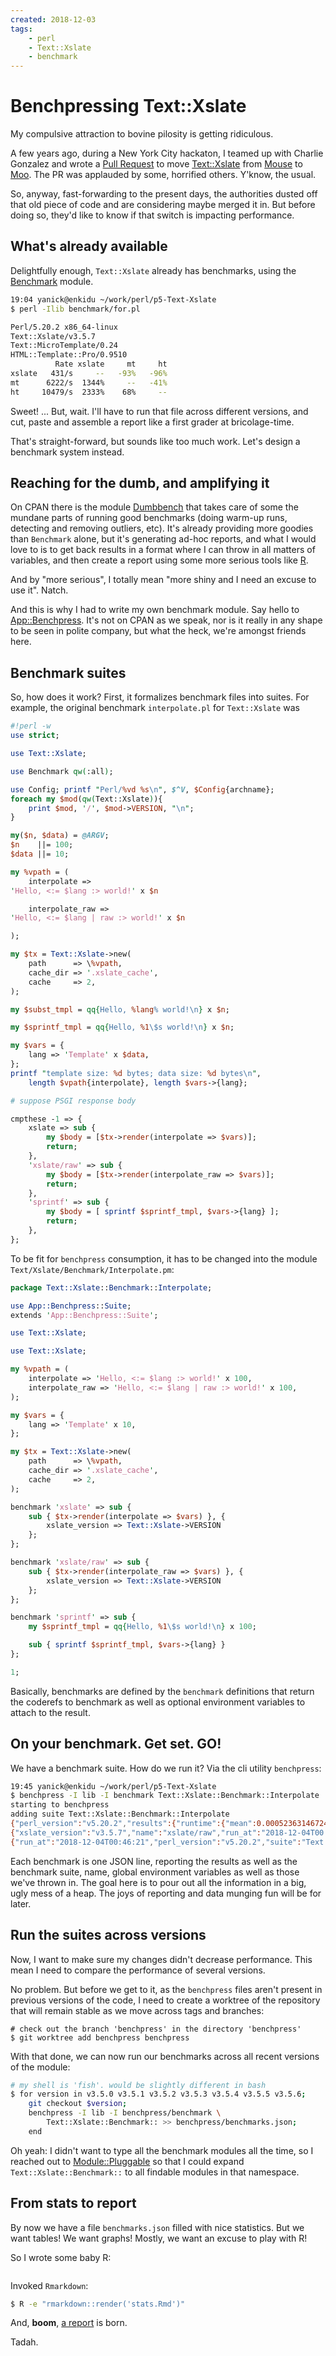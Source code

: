 ```yaml
---
created: 2018-12-03
tags:
    - perl
    - Text::Xslate
    - benchmark
---
```


# Benchpressing Text::Xslate

My compulsive attraction to bovine pilosity is getting ridiculous.

A few years ago, during a New York City hackaton,
I teamed up with Charlie Gonzalez and wrote
a [Pull Request][PR] to move [Text::Xslate](cpan)
from [Mouse](cpan) to [Moo](cpan). The PR was applauded
by some, horrified others. Y'know, the usual.

So, anyway, fast-forwarding
to the present days, the authorities dusted off that old piece of code and
are considering maybe merged it in. But before doing so, they'd like to know
if that switch is impacting performance.

## What's already available

Delightfully enough, `Text::Xslate` already has
benchmarks, using the [Benchmark](cpan)
module.


```bash
19:04 yanick@enkidu ~/work/perl/p5-Text-Xslate
$ perl -Ilib benchmark/for.pl

Perl/5.20.2 x86_64-linux
Text::Xslate/v3.5.7
Text::MicroTemplate/0.24
HTML::Template::Pro/0.9510
          Rate xslate     mt     ht
xslate   431/s     --   -93%   -96%
mt      6222/s  1344%     --   -41%
ht     10479/s  2333%    68%     --
```

Sweet! ... But, wait. I'll have to run that file across different versions,
and cut, paste and assemble a report like a first grader at bricolage-time.

That's straight-forward, but sounds like too much work. Let's design a
benchmark system instead.

## Reaching for the dumb, and amplifying it

On CPAN there is the module [Dumbbench](cpan) that takes
care of some the mundane parts of running good benchmarks (doing warm-up runs,
detecting and removing outliers, etc). It's already providing more goodies than
`Benchmark` alone, but it's generating ad-hoc reports, and what I would love
to is to get back results in a format where I can throw in all matters of
variables, and then create a report using some more serious tools like
[R](https://www.r-project.org/).

And by "more serious", I totally mean "more shiny and I need an excuse to use
it". Natch.

And this is why I had to write my own benchmark module. Say hello to
[App::Benchpress](https://github.com/yanick/App-Benchpress). It's
not on CPAN as we speak, nor is it really in any shape to be seen in polite
company, but what the heck, we're amongst friends here.

## Benchmark suites

So, how does it work? First, it formalizes benchmark files into suites. For
example, the original benchmark `interpolate.pl` for `Text::Xslate` was

```perl
#!perl -w
use strict;

use Text::Xslate;

use Benchmark qw(:all);

use Config; printf "Perl/%vd %s\n", $^V, $Config{archname};
foreach my $mod(qw(Text::Xslate)){
    print $mod, '/', $mod->VERSION, "\n";
}

my($n, $data) = @ARGV;
$n    ||= 100;
$data ||= 10;

my %vpath = (
    interpolate =>
'Hello, <:= $lang :> world!' x $n

    interpolate_raw =>
'Hello, <:= $lang | raw :> world!' x $n

);

my $tx = Text::Xslate->new(
    path      => \%vpath,
    cache_dir => '.xslate_cache',
    cache     => 2,
);

my $subst_tmpl = qq{Hello, %lang% world!\n} x $n;

my $sprintf_tmpl = qq{Hello, %1\$s world!\n} x $n;

my $vars = {
    lang => 'Template' x $data,
};
printf "template size: %d bytes; data size: %d bytes\n",
    length $vpath{interpolate}, length $vars->{lang};

# suppose PSGI response body

cmpthese -1 => {
    xslate => sub {
        my $body = [$tx->render(interpolate => $vars)];
        return;
    },
    'xslate/raw' => sub {
        my $body = [$tx->render(interpolate_raw => $vars)];
        return;
    },
    'sprintf' => sub {
        my $body = [ sprintf $sprintf_tmpl, $vars->{lang} ];
        return;
    },
};

```

To be fit for `benchpress` consumption, it has to be changed into the module
`Text/Xslate/Benchmark/Interpolate.pm`:

```perl
package Text::Xslate::Benchmark::Interpolate;

use App::Benchpress::Suite;
extends 'App::Benchpress::Suite';

use Text::Xslate;

use Text::Xslate;

my %vpath = (
    interpolate => 'Hello, <:= $lang :> world!' x 100,
    interpolate_raw => 'Hello, <:= $lang | raw :> world!' x 100,
);

my $vars = {
    lang => 'Template' x 10,
};

my $tx = Text::Xslate->new(
    path      => \%vpath,
    cache_dir => '.xslate_cache',
    cache     => 2,
);

benchmark 'xslate' => sub {
    sub { $tx->render(interpolate => $vars) }, {
        xslate_version => Text::Xslate->VERSION
    };
};

benchmark 'xslate/raw' => sub {
    sub { $tx->render(interpolate_raw => $vars) }, {
        xslate_version => Text::Xslate->VERSION
    };
};

benchmark 'sprintf' => sub {
    my $sprintf_tmpl = qq{Hello, %1\$s world!\n} x 100;

    sub { sprintf $sprintf_tmpl, $vars->{lang} }
};

1;
```

Basically, benchmarks are defined by the `benchmark`
definitions that return the coderefs to benchmark as well
as optional environment variables to attach to the result.

## On your benchmark. Get set. GO!

We have a benchmark suite. How do we run it?
Via the cli utility `benchpress`:

```bash
19:45 yanick@enkidu ~/work/perl/p5-Text-Xslate
$ benchpress -I lib -I benchmark Text::Xslate::Benchmark::Interpolate
starting to benchpress
adding suite Text::Xslate::Benchmark::Interpolate
{"perl_version":"v5.20.2","results":{"runtime":{"mean":0.000523631467249679,"sigma":2.66560075608834e-07,"relative_sigma":0.0509060460038649},"iterations":{"per_second":1909.74007970224,"outliers":6,"total":26}},"suite":"Text::Xslate::Benchmark::Interpolate","run_at":"2018-12-04T00:46:21","name":"xslate","xslate_version":"v3.5.7"}
{"xslate_version":"v3.5.7","name":"xslate/raw","run_at":"2018-12-04T00:46:21","results":{"runtime":{"mean":0.000404362156405114,"sigma":4.2649612054344e-07,"relative_sigma":0.105473797136484},"iterations":{"total":23,"outliers":3,"per_second":2473.03063395018}},"suite":"Text::Xslate::Benchmark::Interpolate","perl_version":"v5.20.2"}
{"run_at":"2018-12-04T00:46:21","perl_version":"v5.20.2","suite":"Text::Xslate::Benchmark::Interpolate","results":{"iterations":{"total":36,"outliers":16,"per_second":126592.47155743},"runtime":{"relative_sigma":0.00115608918757334,"sigma":9.13236919502653e-11,"mean":7.89936390132285e-06}},"name":"sprintf"}
```

Each benchmark is one JSON line, reporting the results as well as the
benchmark suite, name, global environment variables as well as those we've thrown in.
The goal here is to pour out all the information in a big, ugly mess of a
heap. The joys of reporting and
data munging fun will be for later.

## Run the suites across versions

Now, I want to make sure my changes didn't decrease performance. This mean
I need to compare the performance of several versions.

No problem. But before we get to it, as the `benchpress` files aren't present
in previous versions of the code, I need to create a worktree of the
repository that will remain stable as we move across tags and branches:

```
# check out the branch 'benchpress' in the directory 'benchpress'
$ git worktree add benchpress benchpress
```

With that done, we can now run our benchmarks across all recent
versions of the module:

```bash
# my shell is 'fish'. would be slightly different in bash
$ for version in v3.5.0 v3.5.1 v3.5.2 v3.5.3 v3.5.4 v3.5.5 v3.5.6;
    git checkout $version;
    benchpress -I lib -I benchpress/benchmark \
        Text::Xslate::Benchmark:: >> benchpress/benchmarks.json;
    end
```

Oh yeah: I didn't want to type all the benchmark modules all the time,
so I reached out to [Module::Pluggable](cpan) so
that I could expand `Text::Xslate::Benchmark::` to all findable
modules in that namespace.

## From stats to report

By now we have a file `benchmarks.json` filled with nice statistics.
But we want tables! We want graphs! Mostly, we want an excuse to play with R!

So I wrote some baby R:

<pre data-src="./report.r"></pre>

Invoked `Rmarkdown`:

```bash
$ R -e "rmarkdown::render('stats.Rmd')"
```

And, **boom**, [a report](./stats.htm) is born.

Tadah.

[PR]: https://github.com/xslate/p5-Text-Xslate/pull/140

